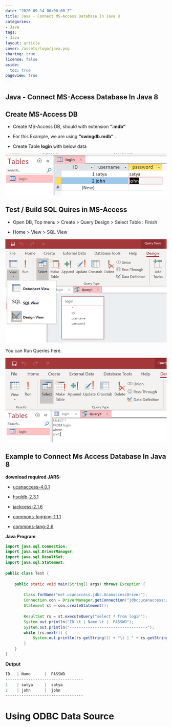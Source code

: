 ```yaml
---
date: "2020-09-14 00:00:00 Z"
title: Java - Connect MS-Access Database In Java 8
categories:
- Java
tags:
- Java
layout: article
cover: /assets/logo/java.png
sharing: true
license: false
aside:
  toc: true
pageview: true
---
```


Java - Connect MS-Access Database In Java 8
-------------------------------------------



Create MS-Access DB
-------------------

-   Create MS-Access DB, should with extension **“.mdb”**

-   For this Example, we are using **“swingdb.mdb”** .

-   Create Table **login** with below data

![](media/2a21dd95164104ca1ff38211f009c336.png)

Test / Build SQL Quires in MS-Access
------------------------------------

-   Open DB, Top menu \> Create \> Query Design \> Select Table : Finish

-   Home \> View \> SQL View

![](media/8f0c29f1b41e1da7a2425c6a1edb7618.png)

You can Run Queries here.

![](media/a49606d722deeda543993997336f8a62.png)



  



## Example to Connect Ms Access Database In Java 8

**download required JARS:**

-   [ucanaccess-4.0.1](https://mvnrepository.com/artifact/net.sf.ucanaccess/ucanaccess/4.0.1)

-   [hsqldb-2.3.1](https://mvnrepository.com/artifact/org.hsqldb/hsqldb/2.3.1)

-   [jackcess-2.1.6](https://mvnrepository.com/artifact/com.healthmarketscience.jackcess/jackcess/2.1.6)

-   [commons-logging-1.1.1](https://mvnrepository.com/artifact/commons-logging/commons-logging/1.1.1)

-   [commons-lang-2.6](https://mvnrepository.com/artifact/commons-lang/commons-lang/2.6)


**Java Program**

```java
import java.sql.Connection;
import java.sql.DriverManager;
import java.sql.ResultSet;
import java.sql.Statement;

public class Test {

    public static void main(String[] args) throws Exception {

        Class.forName("net.ucanaccess.jdbc.UcanaccessDriver");
        Connection con = DriverManager.getConnection("jdbc:ucanaccess://swingdb.mdb");
        Statement st = con.createStatement();

        ResultSet rs = st.executeQuery("select * from login");
        System.out.println("ID \t | Name \t |  PASSWD");
        System.out.println("----------------------------------");
        while (rs.next()) {
            System.out.println(rs.getString(1) + "\t | " + rs.getString(2) + " \t |  " + rs.getString(3) + "");
        }
    }
}
```

**Output**

```powershell
ID 	 | Name 	 |  PASSWD
----------------------------------
1	 | satya 	 |  satya
2	 | john 	 |  john
----------------------------------
```


# Using ODBC Data Source

